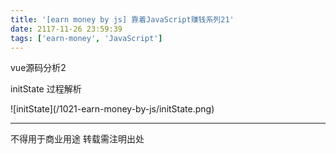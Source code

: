 ```yaml
---
title: '[earn money by js] 靠着JavaScript赚钱系列21'
date: 2117-11-26 23:59:39
tags: ['earn-money', 'JavaScript']
---
```

vue源码分析2

initState 过程解析

<div style="width:500px">
![initState](/1021-earn-money-by-js/initState.png)
</div>

----------------
不得用于商业用途 转载需注明出处

